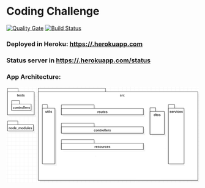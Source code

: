 # Coding Challenge

[![Quality Gate](https://sonarcloud.io/api/project_badges/measure?project=back-end&metric=alert_status)](https://sonarcloud.io/dashboard?id=AlbertoNitro_CodingChallenge)
[![Build Status](https://travis-ci.org/AlbertoNitro/CodingChallenge.svg?branch=develop)](https://travis-ci.org/AlbertoNitro/CodingChallenge)

### Deployed in Heroku: [https://.herokuapp.com](https://sara-backend.herokuapp.com)
### Status server in [https://.herokuapp.com/status](https://sara-backend.herokuapp.com/status)

### App Architecture:
![Architecture](./architecture.png)
